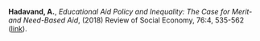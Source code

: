 **Hadavand, A.**, _Educational Aid Policy and Inequality: The Case for Merit- and Need-Based Aid_, (2018) Review of Social Economy, 76:4, 535-562 ([link](https://doi.org/10.1080/00346764.2018.1525760)).
